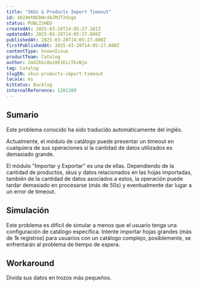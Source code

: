 ```yaml
---
title: "SKUs & Products Import Timeout"
id: 4024mtNGbNcdAJMJT2dxge
status: PUBLISHED
createdAt: 2025-03-28T14:05:27.181Z
updatedAt: 2025-03-28T14:05:27.800Z
publishedAt: 2025-03-28T14:05:27.800Z
firstPublishedAt: 2025-03-28T14:05:27.800Z
contentType: knownIssue
productTeam: Catalog
author: 2mXZkbi0oi061KicTExNjo
tag: Catalog
slugEN: skus-products-import-timeout
locale: es
kiStatus: Backlog
internalReference: 1201280
---
```


## Sumario

<div class="alert alert-info">
  <p>Este problema conocido ha sido traducido automáticamente del inglés.</p>
</div>


Actualmente, el módulo de catálogo puede presentar un timeout en cualquiera de sus operaciones si la cantidad de datos utilizados es demasiado grande.

El módulo "Importar y Exportar" es una de ellas. Dependiendo de la cantidad de productos, skus y datos relacionados en las hojas importadas, también de la cantidad de datos asociados a estos, la operación puede tardar demasiado en procesarse (más de 50s) y eventualmente dar lugar a un error de timeout.


##

## Simulación


Este problema es difícil de simular a menos que el usuario tenga una configuración de catálogo específica. Intente importar hojas grandes (más de 1k registros) para usuarios con un catálogo complejo, posiblemente, se enfrentarán al problema de tiempo de espera.



## Workaround


Divida sus datos en trozos más pequeños.





